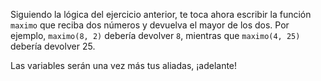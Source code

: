Siguiendo la lógica del ejercicio anterior, te toca ahora escribir la función `maximo` que reciba dos números y devuelva el mayor de los dos. Por ejemplo, `maximo(8, 2)` debería devolver `8`, mientras que `maximo(4, 25)` debería devolver 25.

Las variables serán una vez más tus aliadas, ¡adelante!